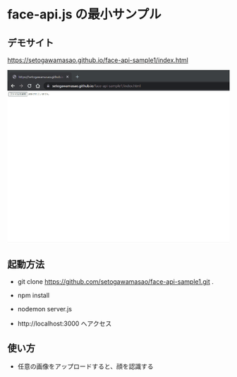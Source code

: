 # face-api.js の最小サンプル

## デモサイト

https://setogawamasao.github.io/face-api-sample1/index.html

![demo](./readme-demo.gif)

## 起動方法

- git clone https://github.com/setogawamasao/face-api-sample1.git .

- npm install

- nodemon server.js

- http://localhost:3000 へアクセス

## 使い方

- 任意の画像をアップロードすると、顔を認識する

